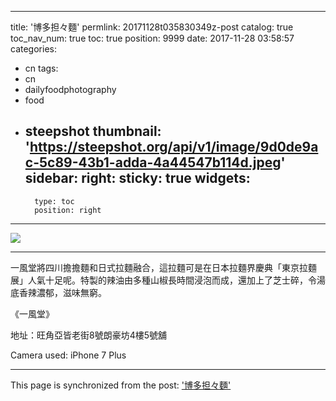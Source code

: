 
---
title: '博多担々麵'
permlink: 20171128t035830349z-post
catalog: true
toc_nav_num: true
toc: true
position: 9999
date: 2017-11-28 03:58:57
categories:
- cn
tags:
- cn
- dailyfoodphotography
- food
- steepshot
thumbnail: 'https://steepshot.org/api/v1/image/9d0de9ac-5c89-43b1-adda-4a44547b114d.jpeg'
sidebar:
    right:
        sticky: true
widgets:
    -
        type: toc
        position: right
---


![](https://steepshot.org/api/v1/image/9d0de9ac-5c89-43b1-adda-4a44547b114d.jpeg)

-   --  -   - ---  -- - -  -- - -   -----   --  -  - ----  -    -   - --

一風堂將四川擔擔麵和日式拉麵融合，這拉麵可是在日本拉麵界慶典「東京拉麵展」人氣十足呢。特製的辣油由多種山椒長時間浸泡而成，還加上了芝士碎，令湯底香辣濃郁，滋味無窮。

《一風堂》

地址：旺角亞皆老街8號朗豪坊4樓5號舖

Camera used: iPhone 7 Plus

- - -

This page is synchronized from the post: ['博多担々麵'](https://steemit.com/@htliao/20171128t035830349z-post)
